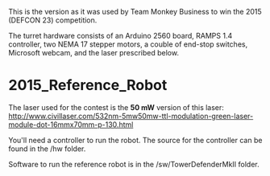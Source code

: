 This is the version as it was used by Team Monkey Business to win the 2015 (DEFCON 23) competition.

The turret hardware consists of an Arduino 2560 board, RAMPS 1.4 controller, two NEMA 17 stepper motors, a couble of end-stop switches, Microsoft webcam, and the laser prescribed below.



2015_Reference_Robot
====================


The laser used for the contest is the **50 mW** version of this laser: http://www.civillaser.com/532nm-5mw50mw-ttl-modulation-green-laser-module-dot-16mmx70mm-p-130.html

You'll need a controller to run the robot. The source for the controller can be found in the /hw folder.

Software to run the reference robot is in the /sw/TowerDefenderMkII folder.
